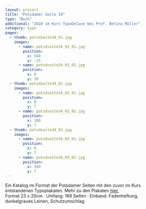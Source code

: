 ```yaml
---
layout: project
title: "Potsdamer Seite 34"
type: "Buch"
additional: "2010 im Kurs TypoDeluxe bei Prof. Betina Müller"
category: typo
pages:
  - thumb: potsdseite34_01.jpg
    images:
      - name: potsdseite34_01_01.jpg
        position:
          x: 560
          y: -25
      - name: potsdseite34_01_02.jpg
        position:
          x: 0
          y: 30
  - thumb: potsdseite34_02.jpg
    images:
      - name: potsdseite34_02_01.jpg
        position:
          x: 0
          y: 7
      - name: potsdseite34_02_02.jpg
        position:
          x: 380
          y: 7
  - thumb: potsdseite34_03.jpg
    images:
      - name: potsdseite34_03_01.jpg
        position:
          x: 0
          y: 7
      - name: potsdseite34_03_02.jpg
        position:
          x: 380
          y: 7
---
```

Ein Katalog im Format der Potsdamer Seiten mit den zuvor im Kurs entstandenen Typoplakaten. Mehr zu den Plakaten [hier.](typo-typoplakate.html#page1)  
Format 23 x 20cm · Umfang: 168 Seiten · Einband: Fadenheftung, dunkelgraues Leinen, Schutzumschlag
